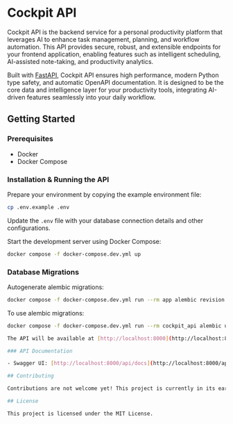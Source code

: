 # Cockpit API

Cockpit API is the backend service for a personal productivity platform that leverages AI to enhance task management, planning, and workflow automation. This API provides secure, robust, and extensible endpoints for your frontend application, enabling features such as intelligent scheduling, AI-assisted note-taking, and productivity analytics.

Built with [FastAPI](https://fastapi.tiangolo.com/), Cockpit API ensures high performance, modern Python type safety, and automatic OpenAPI documentation. It is designed to be the core data and intelligence layer for your productivity tools, integrating AI-driven features seamlessly into your daily workflow.

## Getting Started

### Prerequisites

- Docker
- Docker Compose

### Installation & Running the API

Prepare your environment by copying the example environment file:

```bash
cp .env.example .env
```

Update the `.env` file with your database connection details and other configurations.

Start the development server using Docker Compose:

```bash
docker compose -f docker-compose.dev.yml up
```

### Database Migrations

Autogenerate alembic migrations:

```bash
docker compose -f docker-compose.dev.yml run --rm app alembic revision --autogenerate -m "<your_message>"
```

To use alembic migrations:

```bash
docker compose -f docker-compose.dev.yml run --rm cockpit_api alembic upgrade head

The API will be available at [http://localhost:8000](http://localhost:8000).

### API Documentation

- Swagger UI: [http://localhost:8000/api/docs](http://localhost:8000/api/docs)

## Contributing

Contributions are not welcome yet! This project is currently in its early stages, and I am focusing on building the core features. However, if you have suggestions or ideas, feel free to open an issue.

## License

This project is licensed under the MIT License.

```
